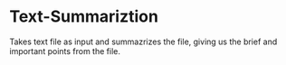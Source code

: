 # Text-Summariztion
Takes text file as input and summazrizes the file, giving us the brief and important points from the file.
